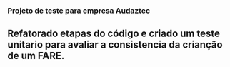 ### Projeto de teste para empresa Audaztec

## Refatorado etapas do código e criado um teste unitario para avaliar a consistencia da crianção de um FARE.
